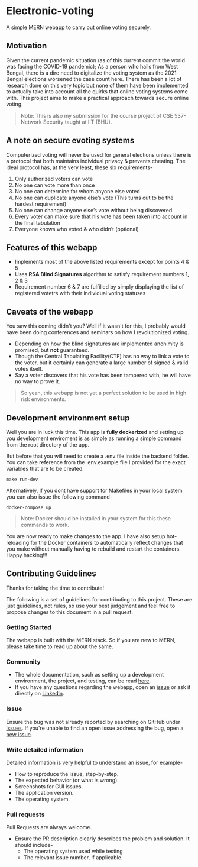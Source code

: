 # Electronic-voting

A simple MERN webapp to carry out online voting securely.

## Motivation

Given the current pandemic situation (as of this current commit the world was facing the COVID-19 pandemic); As a person who hails from West Bengal, there is a dire need to digitalize the voting system as the 2021 Bengal elections worsened the case count here. There has been a lot of research done on this very topic but none of them have been implemented to actually take into account all the quirks that online voting systems come with. This project aims to make a practical approach towards secure online voting.

> Note: This is also my submission for the course project of CSE 537-Network Security taught at IIT (BHU).

## A note on secure evoting systems

Computerized voting will never be used for general elections unless there is a protocol that both maintains individual privacy & prevents cheating.
The ideal protocol has, at the very least, these six requirements-

1. Only authorized voters can vote
2. No one can vote more than once
3. No one can determine for whom anyone else voted
4. No one can duplicate anyone else’s vote (This turns out to be the hardest requirement)
5. No one can change anyone else’s vote without being discovered
6. Every voter can make sure that his vote has been taken into account
   in the final tabulation
7. Everyone knows who voted & who didn’t (optional)

## Features of this webapp

- Implements most of the above listed requirements except for points 4 & 5
- Uses **RSA Blind Signatures** algorithm to satisfy requirement numbers 1, 2 & 3
- Requirement number 6 & 7 are fulfilled by simply displaying the list of registered votetrs with their individual voting statuses

## Caveats of the webapp

You saw this coming didn't you? Well if it wasn't for this, I probably would have been doing conferences and seminars on how I revolutionized voting.

- Depending on how the blind signatures are implemented anonimity is promised, but **not** guaranteed.
- Though the Central Tabulating Facility(CTF) has no way to link a vote to the voter, but it certainly can generate a large number of signed & valid votes itself.
- Say a voter discovers that his vote has been tampered with, he will have no way to prove it.

> So yeah, this webapp is not yet a perfect solution to be used in high risk environments.

## Development environment setup

Well you are in luck this time. This app is **fully dockerized** and setting up you development enviroment is as simple as running a simple command from the root directory of the app.

But before that you will need to create a .env file inside the backend folder. You can take reference from the .env.example file I provided for the exact variables that are to be created.

```Makefile:
make run-dev
```

Alternatively, if you dont have support for Makefiles in your local system you can also issue the following command-

```Docker:
docker-compose up
```

> Note: Docker should be installed in your system for this these commands to work.

You are now ready to make changes to the app. I have also setup hot-reloading for the Docker containers to automatically reflect changes that you make without manually having to rebuild and restart the containers. Happy hacking!!!

## Contributing Guidelines

Thanks for taking the time to contribute!

The following is a set of guidelines for contributing to this project. These are just guidelines, not rules, so use your best judgement and feel free to propose changes to this document in a pull request.

### Getting Started

The webapp is built with the MERN stack. So if you are new to MERN, please take time to read up about the same.

### Community

- The whole documentation, such as setting up a development environment, the project, and testing, can be read [here]().
- If you have any questions regarding the webapp, open an [issue](https://github.com/dilbwagsingh/Electronic-voting/issues/new) or ask it directly on [Linkedin](https://www.linkedin.com/in/dilbwagsingh/).

### Issue

Ensure the bug was not already reported by searching on GitHub under [issues](https://github.com/dilbwagsingh/Electronic-voting/issues). If you're unable to find an open issue addressing the bug, open a [new issue](https://github.com/dilbwagsingh/Electronic-voting/issues/new).

### Write detailed information

Detailed information is very helpful to understand an issue, for example-

- How to reproduce the issue, step-by-step.
- The expected behavior (or what is wrong).
- Screenshots for GUI issues.
- The application version.
- The operating system.

### Pull requests

Pull Requests are always welcome.

- Ensure the PR description clearly describes the problem and solution. It should include-
  - The operating system used while testing
  - The relevant issue number, if applicable.
